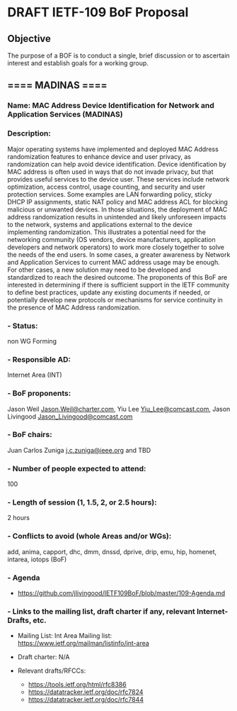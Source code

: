 # DRAFT IETF-109 BoF Proposal

## Objective

The purpose of a BOF is to conduct a single, brief discussion or to ascertain interest and establish goals for a working group. 

## ==== MADINAS ====

### Name: MAC Address Device Identification for Network and Application Services (MADINAS)

### Description: 
Major operating systems have implemented and deployed MAC Address randomization features to enhance device and user privacy, as randomization can help avoid device identification. Device identification by MAC address is often used in ways that do not invade privacy, but that provides useful services to the device user. These services include network optimization, access control, usage counting, and security and user protection services. Some examples are LAN forwarding policy, sticky DHCP IP assignments, static NAT policy and MAC address ACL for blocking malicious or unwanted devices. In those situations, the deployment of MAC address randomization results in unintended and likely unforeseen impacts to the network, systems and applications external to the device implementing randomization.
This illustrates a potential need for the networking community (OS vendors, device manufacturers, application developers and network operators) to work more closely together to solve the needs of the end users. In some cases, a greater awareness by Network and Application Services to current MAC address usage may be enough. For other cases, a new solution may need to be developed and standardized to reach the desired outcome. The proponents of this BoF are interested in determining if there is sufficient support in the IETF community to define best practices, update any existing documents if needed, or potentially develop new protocols or mechanisms for service continuity in the presence of MAC Address randomization.

### - Status: 
non WG Forming
### - Responsible AD: 
Internet Area (INT)
### - BoF proponents: 
Jason Weil <Jason.Weil@charter.com>, Yiu Lee <Yiu_Lee@comcast.com>, Jason Livingood <Jason_Livingood@comcast.com>
### - BoF chairs: 
Juan Carlos Zuniga <j.c.zuniga@ieee.org> and TBD
### - Number of people expected to attend: 
100
### - Length of session (1, 1.5, 2, or 2.5 hours): 
2 hours
### - Conflicts to avoid (whole Areas and/or WGs): 
add, anima, capport, dhc, dmm, dnssd, dprive, drip, emu, hip, homenet, intarea, iotops (BoF)

### - Agenda
   - https://github.com/jlivingood/IETF109BoF/blob/master/109-Agenda.md
### - Links to the mailing list, draft charter if any, relevant Internet-Drafts, etc.
   - Mailing List: Int Area Mailing list: https://www.ietf.org/mailman/listinfo/int-area
   - Draft charter: N/A
   - Relevant drafts/RFCCs:
   
     - https://tools.ietf.org/html/rfc8386
     - https://datatracker.ietf.org/doc/rfc7824
     - https://datatracker.ietf.org/doc/rfc7844
   
